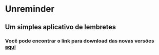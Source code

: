 # Unreminder
## Um simples aplicativo de lembretes

### Você pode encontrar o link para download das novas versões [aqui](https://github.com/igorunderplayer/Unreminder/releases)
